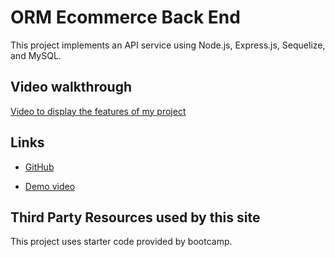 # ORM Ecommerce Back End

This project implements an API service using Node.js, Express.js, Sequelize, and MySQL.

## Video walkthrough

[Video to display the features of my project](https://youtu.be/Z1pcBAq6kqM)

## Links

* [GitHub](https://github.com/queendoescode/ecommerce-orm-api)

* [Demo video](https://youtu.be/Z1pcBAq6kqM)

## Third Party Resources used by this site

This project uses starter code provided by bootcamp.
